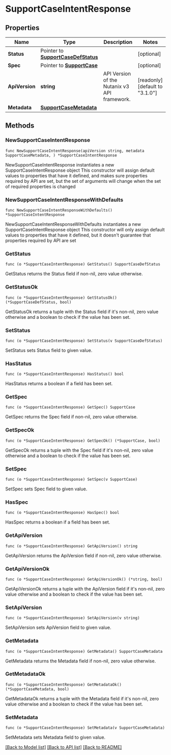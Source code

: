 # SupportCaseIntentResponse

## Properties

Name | Type | Description | Notes
------------ | ------------- | ------------- | -------------
**Status** | Pointer to [**SupportCaseDefStatus**](SupportCaseDefStatus.md) |  | [optional] 
**Spec** | Pointer to [**SupportCase**](SupportCase.md) |  | [optional] 
**ApiVersion** | **string** | API Version of the Nutanix v3 API framework. | [readonly] [default to "3.1.0"]
**Metadata** | [**SupportCaseMetadata**](SupportCaseMetadata.md) |  | 

## Methods

### NewSupportCaseIntentResponse

`func NewSupportCaseIntentResponse(apiVersion string, metadata SupportCaseMetadata, ) *SupportCaseIntentResponse`

NewSupportCaseIntentResponse instantiates a new SupportCaseIntentResponse object
This constructor will assign default values to properties that have it defined,
and makes sure properties required by API are set, but the set of arguments
will change when the set of required properties is changed

### NewSupportCaseIntentResponseWithDefaults

`func NewSupportCaseIntentResponseWithDefaults() *SupportCaseIntentResponse`

NewSupportCaseIntentResponseWithDefaults instantiates a new SupportCaseIntentResponse object
This constructor will only assign default values to properties that have it defined,
but it doesn't guarantee that properties required by API are set

### GetStatus

`func (o *SupportCaseIntentResponse) GetStatus() SupportCaseDefStatus`

GetStatus returns the Status field if non-nil, zero value otherwise.

### GetStatusOk

`func (o *SupportCaseIntentResponse) GetStatusOk() (*SupportCaseDefStatus, bool)`

GetStatusOk returns a tuple with the Status field if it's non-nil, zero value otherwise
and a boolean to check if the value has been set.

### SetStatus

`func (o *SupportCaseIntentResponse) SetStatus(v SupportCaseDefStatus)`

SetStatus sets Status field to given value.

### HasStatus

`func (o *SupportCaseIntentResponse) HasStatus() bool`

HasStatus returns a boolean if a field has been set.

### GetSpec

`func (o *SupportCaseIntentResponse) GetSpec() SupportCase`

GetSpec returns the Spec field if non-nil, zero value otherwise.

### GetSpecOk

`func (o *SupportCaseIntentResponse) GetSpecOk() (*SupportCase, bool)`

GetSpecOk returns a tuple with the Spec field if it's non-nil, zero value otherwise
and a boolean to check if the value has been set.

### SetSpec

`func (o *SupportCaseIntentResponse) SetSpec(v SupportCase)`

SetSpec sets Spec field to given value.

### HasSpec

`func (o *SupportCaseIntentResponse) HasSpec() bool`

HasSpec returns a boolean if a field has been set.

### GetApiVersion

`func (o *SupportCaseIntentResponse) GetApiVersion() string`

GetApiVersion returns the ApiVersion field if non-nil, zero value otherwise.

### GetApiVersionOk

`func (o *SupportCaseIntentResponse) GetApiVersionOk() (*string, bool)`

GetApiVersionOk returns a tuple with the ApiVersion field if it's non-nil, zero value otherwise
and a boolean to check if the value has been set.

### SetApiVersion

`func (o *SupportCaseIntentResponse) SetApiVersion(v string)`

SetApiVersion sets ApiVersion field to given value.


### GetMetadata

`func (o *SupportCaseIntentResponse) GetMetadata() SupportCaseMetadata`

GetMetadata returns the Metadata field if non-nil, zero value otherwise.

### GetMetadataOk

`func (o *SupportCaseIntentResponse) GetMetadataOk() (*SupportCaseMetadata, bool)`

GetMetadataOk returns a tuple with the Metadata field if it's non-nil, zero value otherwise
and a boolean to check if the value has been set.

### SetMetadata

`func (o *SupportCaseIntentResponse) SetMetadata(v SupportCaseMetadata)`

SetMetadata sets Metadata field to given value.



[[Back to Model list]](../README.md#documentation-for-models) [[Back to API list]](../README.md#documentation-for-api-endpoints) [[Back to README]](../README.md)


